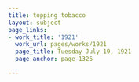 ```yaml
---
title: topping tobacco
layout: subject
page_links:
- work_title: '1921'
  work_url: pages/works/1921
  page_title: Tuesday July 19, 1921
  page_anchor: page-1326

---
```

